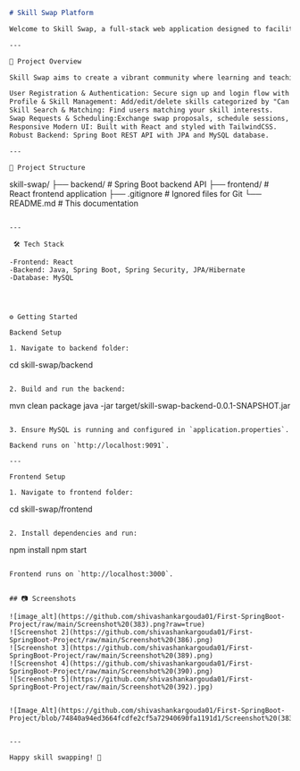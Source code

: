 
```markdown
# Skill Swap Platform

Welcome to Skill Swap, a full-stack web application designed to facilitate peer-to-peer skill exchange! Users can register, showcase skills they can teach or want to learn, search for matching partners, send swap requests, schedule exchanges, and track their progress effortlessly.

---

🚀 Project Overview

Skill Swap aims to create a vibrant community where learning and teaching skills is easy, interactive, and rewarding.

User Registration & Authentication: Secure sign up and login flow with hashed passwords.
Profile & Skill Management: Add/edit/delete skills categorized by "Can Teach" or "Want to Learn".
Skill Search & Matching: Find users matching your skill interests.
Swap Requests & Scheduling:Exchange swap proposals, schedule sessions, accept/reject requests.
Responsive Modern UI: Built with React and styled with TailwindCSS.
Robust Backend: Spring Boot REST API with JPA and MySQL database.

---

📂 Project Structure

```
skill-swap/
  ├── backend/                # Spring Boot backend API
  ├── frontend/               # React frontend application
  ├── .gitignore              # Ignored files for Git
  └── README.md               # This documentation
```

---

 🛠️ Tech Stack

-Frontend: React
-Backend: Java, Spring Boot, Spring Security, JPA/Hibernate
-Database: MySQL




⚙️ Getting Started

Backend Setup

1. Navigate to backend folder:

```
cd skill-swap/backend
```

2. Build and run the backend:

```
mvn clean package
java -jar target/skill-swap-backend-0.0.1-SNAPSHOT.jar
```

3. Ensure MySQL is running and configured in `application.properties`.

Backend runs on `http://localhost:9091`.

---

Frontend Setup

1. Navigate to frontend folder:

```
cd skill-swap/frontend
```

2. Install dependencies and run:

```
npm install
npm start
```

Frontend runs on `http://localhost:3000`.


## 📷 Screenshots

![image_alt](https://github.com/shivashankargouda01/First-SpringBoot-Project/raw/main/Screenshot%20(383).png?raw=true)
![Screenshot 2](https://github.com/shivashankargouda01/First-SpringBoot-Project/raw/main/Screenshot%20(386).png)
![Screenshot 3](https://github.com/shivashankargouda01/First-SpringBoot-Project/raw/main/Screenshot%20(389).png)
![Screenshot 4](https://github.com/shivashankargouda01/First-SpringBoot-Project/raw/main/Screenshot%20(390).png)
![Screenshot 5](https://github.com/shivashankargouda01/First-SpringBoot-Project/raw/main/Screenshot%20(392).jpg)


![Image_Alt](https://github.com/shivashankargouda01/First-SpringBoot-Project/blob/74840a94ed3664fcdfe2cf5a72940690fa1191d1/Screenshot%20(383).png)


---

Happy skill swapping! 🎉
```

